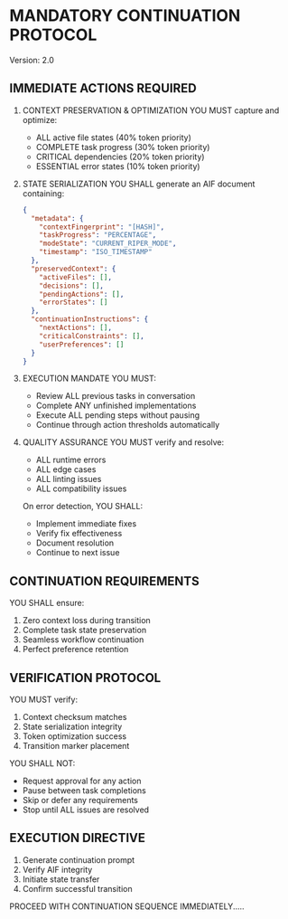 # MANDATORY CONTINUATION PROTOCOL
Version: 2.0

## IMMEDIATE ACTIONS REQUIRED

1. CONTEXT PRESERVATION & OPTIMIZATION
   YOU MUST capture and optimize:
   - ALL active file states (40% token priority)
   - COMPLETE task progress (30% token priority)
   - CRITICAL dependencies (20% token priority)
   - ESSENTIAL error states (10% token priority)

2. STATE SERIALIZATION
   YOU SHALL generate an AIF document containing:
   ```json
   {
     "metadata": {
       "contextFingerprint": "[HASH]",
       "taskProgress": "PERCENTAGE",
       "modeState": "CURRENT_RIPER_MODE",
       "timestamp": "ISO_TIMESTAMP"
     },
     "preservedContext": {
       "activeFiles": [],
       "decisions": [],
       "pendingActions": [],
       "errorStates": []
     },
     "continuationInstructions": {
       "nextActions": [],
       "criticalConstraints": [],
       "userPreferences": []
     }
   }
   ```

3. EXECUTION MANDATE
   YOU MUST:
   - Review ALL previous tasks in conversation
   - Complete ANY unfinished implementations
   - Execute ALL pending steps without pausing
   - Continue through action thresholds automatically

4. QUALITY ASSURANCE
   YOU MUST verify and resolve:
   - ALL runtime errors
   - ALL edge cases
   - ALL linting issues
   - ALL compatibility issues

   On error detection, YOU SHALL:
   - Implement immediate fixes
   - Verify fix effectiveness
   - Document resolution
   - Continue to next issue

## CONTINUATION REQUIREMENTS

YOU SHALL ensure:
1. Zero context loss during transition
2. Complete task state preservation
3. Seamless workflow continuation
4. Perfect preference retention

## VERIFICATION PROTOCOL

YOU MUST verify:
1. Context checksum matches
2. State serialization integrity
3. Token optimization success
4. Transition marker placement

YOU SHALL NOT:
- Request approval for any action
- Pause between task completions
- Skip or defer any requirements
- Stop until ALL issues are resolved

## EXECUTION DIRECTIVE

1. Generate continuation prompt
2. Verify AIF integrity
3. Initiate state transfer
4. Confirm successful transition

PROCEED WITH CONTINUATION SEQUENCE IMMEDIATELY.....
